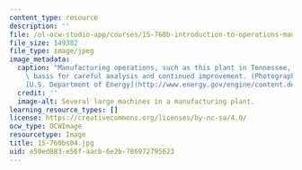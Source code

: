 ```yaml
---
content_type: resource
description: ''
file: /ol-ocw-studio-app/courses/15-760b-introduction-to-operations-management-spring-2004/e50ed883e56faacb6e2b786972795623_15-760bs04.jpg
file_size: 149382
file_type: image/jpeg
image_metadata:
  caption: "Manufacturing operations, such as this plant in Tennessee, can be the\
    \ basis for careful analysis and continued improvement. (Photograph courtesy of\_\
    [U.S. Department of Energy](http://www.energy.gov/engine/content.do).)"
  credit: ''
  image-alt: Several large machines in a manufacturing plant.
learning_resource_types: []
license: https://creativecommons.org/licenses/by-nc-sa/4.0/
ocw_type: OCWImage
resourcetype: Image
title: 15-760bs04.jpg
uid: e50ed883-e56f-aacb-6e2b-786972795623
---
```

